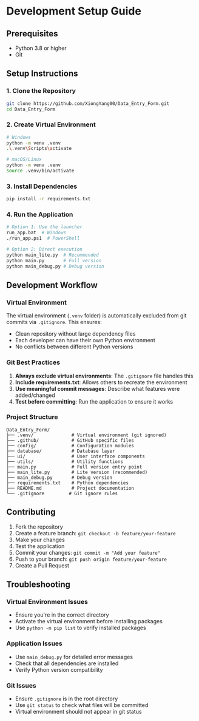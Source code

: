 # Development Setup Guide

## Prerequisites
- Python 3.8 or higher
- Git

## Setup Instructions

### 1. Clone the Repository
```bash
git clone https://github.com/XiongYang00/Data_Entry_Form.git
cd Data_Entry_Form
```

### 2. Create Virtual Environment
```bash
# Windows
python -m venv .venv
.\.venv\Scripts\activate

# macOS/Linux
python -m venv .venv
source .venv/bin/activate
```

### 3. Install Dependencies
```bash
pip install -r requirements.txt
```

### 4. Run the Application
```bash
# Option 1: Use the launcher
run_app.bat  # Windows
./run_app.ps1  # PowerShell

# Option 2: Direct execution
python main_lite.py  # Recommended
python main.py       # Full version
python main_debug.py # Debug version
```

## Development Workflow

### Virtual Environment
The virtual environment (`.venv` folder) is automatically excluded from git commits via `.gitignore`. This ensures:
- Clean repository without large dependency files
- Each developer can have their own Python environment
- No conflicts between different Python versions

### Git Best Practices
1. **Always exclude virtual environments**: The `.gitignore` file handles this
2. **Include requirements.txt**: Allows others to recreate the environment
3. **Use meaningful commit messages**: Describe what features were added/changed
4. **Test before committing**: Run the application to ensure it works

### Project Structure
```
Data_Entry_Form/
├── .venv/              # Virtual environment (git ignored)
├── .github/            # GitHub specific files
├── config/             # Configuration modules
├── database/           # Database layer
├── ui/                 # User interface components
├── utils/              # Utility functions
├── main.py             # Full version entry point
├── main_lite.py        # Lite version (recommended)
├── main_debug.py       # Debug version
├── requirements.txt    # Python dependencies
├── README.md           # Project documentation
└── .gitignore         # Git ignore rules
```

## Contributing

1. Fork the repository
2. Create a feature branch: `git checkout -b feature/your-feature`
3. Make your changes
4. Test the application
5. Commit your changes: `git commit -m "Add your feature"`
6. Push to your branch: `git push origin feature/your-feature`
7. Create a Pull Request

## Troubleshooting

### Virtual Environment Issues
- Ensure you're in the correct directory
- Activate the virtual environment before installing packages
- Use `python -m pip list` to verify installed packages

### Application Issues
- Use `main_debug.py` for detailed error messages
- Check that all dependencies are installed
- Verify Python version compatibility

### Git Issues
- Ensure `.gitignore` is in the root directory
- Use `git status` to check what files will be committed
- Virtual environment should not appear in git status
